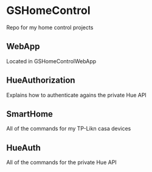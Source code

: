 # GSHomeControl
Repo for my home control projects


## WebApp
Located in GSHomeControlWebApp

## HueAuthorization
Explains how to authenticate agains the private Hue API

## SmartHome
All of the commands for my TP-Likn casa devices

## HueAuth
All of the commands for the private Hue API 


